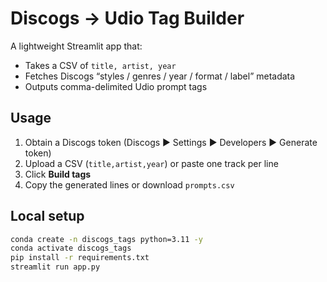 # Discogs → Udio Tag Builder

A lightweight Streamlit app that:
- Takes a CSV of `title, artist, year`
- Fetches Discogs “styles / genres / year / format / label” metadata
- Outputs comma-delimited Udio prompt tags

## Usage

1. Obtain a Discogs token (Discogs ▶ Settings ▶ Developers ▶ Generate token)  
2. Upload a CSV (`title,artist,year`) or paste one track per line  
3. Click **Build tags**  
4. Copy the generated lines or download `prompts.csv`

## Local setup

```bash
conda create -n discogs_tags python=3.11 -y
conda activate discogs_tags
pip install -r requirements.txt
streamlit run app.py

